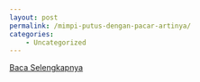 ```yaml
---
layout: post
permalink: /mimpi-putus-dengan-pacar-artinya/
categories:
    - Uncategorized
---
```


[Baca Selengkapnya](/07)